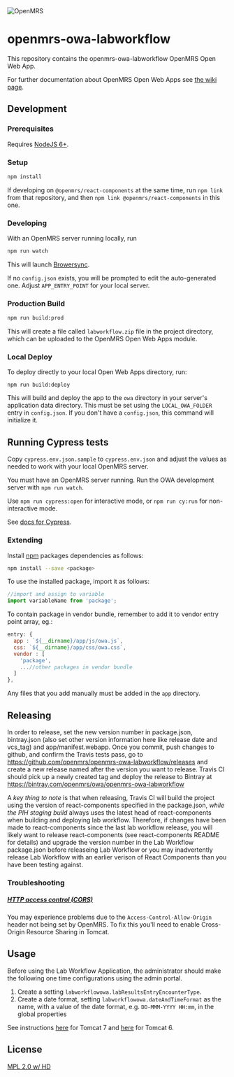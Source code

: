 <img src="https://cloud.githubusercontent.com/assets/668093/12567089/0ac42774-c372-11e5-97eb-00baf0fccc37.jpg" alt="OpenMRS"/>

# openmrs-owa-labworkflow

This repository contains the openmrs-owa-labworkflow OpenMRS Open Web App.

For further documentation about OpenMRS Open Web Apps see
[the wiki page](https://wiki.openmrs.org/display/docs/Open+Web+Apps+Module).

## Development

### Prerequisites

Requires [NodeJS 6+](https://nodejs.org/en/download/package-manager/).

### Setup

```sh
npm install
```

If developing on `@openmrs/react-components` at the same time, run `npm link` from
that repository, and then `npm link @openmrs/react-components` in this one.

### Developing

With an OpenMRS server running locally, run

```sh
npm run watch
```

This will launch [Browersync](https://www.browsersync.io/).

If no `config.json` exists, you will be prompted to edit the auto-generated one.
Adjust `APP_ENTRY_POINT` for your local server.

### Production Build

````sh
npm run build:prod
````

This will create a file called `labworkflow.zip` file in the project directory,
which can be uploaded to the OpenMRS Open Web Apps module.

### Local Deploy

To deploy directly to your local Open Web Apps directory, run:

````
npm run build:deploy
````

This will build and deploy the app to the `owa` directory in your server's
application data directory. This must be set using the
`LOCAL_OWA_FOLDER` entry in `config.json`. If you don't have a `config.json`,
this command will initialize it.

## Running Cypress tests

Copy `cypress.env.json.sample` to `cypress.env.json` and adjust the values as
needed to work with your local OpenMRS server.

You must have an OpenMRS server running. Run the OWA development server with `npm run watch`.

Use `npm run cypress:open` for interactive mode, or `npm run cy:run` for non-interactive mode.

See [docs for Cypress](https://www.cypress.io/).

### Extending

Install [npm](http://npmjs.com/) packages dependencies as follows:

````sh
npm install --save <package>
````

To use the installed package, import it as follows:

````js
//import and assign to variable
import variableName from 'package';
````

To contain package in vendor bundle, remember to add it to vendor entry point array, eg.:

````js
entry: {
  app : `${__dirname}/app/js/owa.js`,
  css: `${__dirname}/app/css/owa.css`,
  vendor : [
    'package',
    ...//other packages in vendor bundle
  ]
},
````

Any files that you add manually must be added in the `app` directory.

## Releasing

In order to release, set the new version number in package.json, bintray.json (also set other version information here 
like release date and vcs_tag) and app/manifest.webapp. Once you commit, push changes to github, and confirm the Travis 
tests pass, go to https://github.com/openmrs/openmrs-owa-labworkflow/releases and create a new release named after the 
version you want to release. Travis CI should pick up a newly created tag and deploy the release to Bintray at 
https://bintray.com/openmrs/owa/openmrs-owa-labworkflow

A *key thing to note* is that when releasing, Travis CI will build the  project using the version of react-components
specified in the package.json, *while the PIH staging build* always uses the latest head of react-components
when building and deploying lab workflow.  Therefore, if changes have been made to react-components since
the last lab workflow release, you will likely want to release react-components (see react-components README for
details) and upgrade the version number in the Lab Workflow package.json before releaseing Lab Workflow or you
may inadvertently release Lab Workflow with an earlier verison of React Components than you have been testing
against.


### Troubleshooting

##### [HTTP access control (CORS)](https://developer.mozilla.org/en-US/docs/Web/HTTP/Access_control_CORS)

You may experience problems due to the `Access-Control-Allow-Origin` header not
being set by OpenMRS. To fix this you'll need to enable Cross-Origin Resource
Sharing in Tomcat.

## Usage
Before using the Lab Workflow Application, the administrator should make the following one time configurations using the admin portal.

1. Create a setting `labworkflowowa.labResultsEntryEncounterType`.
2. Create a date format, setting `labworkflowowa.dateAndTimeFormat` as the name, with a value of the date format, e.g. `DD-MMM-YYYY HH:mm`, in the global properties

See instructions [here](http://enable-cors.org/server_tomcat.html) for Tomcat 7 and [here](https://www.dforge.net/2013/09/16/enabling-cors-on-apache-tomcat-6/) for Tomcat 6.

## License

[MPL 2.0 w/ HD](http://openmrs.org/license/)
